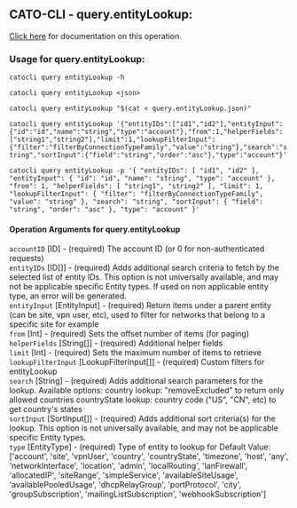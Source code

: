 
## CATO-CLI - query.entityLookup:
[Click here](https://api.catonetworks.com/documentation/#query-query.entityLookup) for documentation on this operation.

### Usage for query.entityLookup:

`catocli query entityLookup -h`

`catocli query entityLookup <json>`

`catocli query entityLookup "$(cat < query.entityLookup.json)"`

`catocli query entityLookup '{"entityIDs":["id1","id2"],"entityInput":{"id":"id","name":"string","type":"account"},"from":1,"helperFields":["string1","string2"],"limit":1,"lookupFilterInput":{"filter":"filterByConnectionTypeFamily","value":"string"},"search":"string","sortInput":{"field":"string","order":"asc"},"type":"account"}'`

`catocli query entityLookup -p '{
    "entityIDs": [
        "id1",
        "id2"
    ],
    "entityInput": {
        "id": "id",
        "name": "string",
        "type": "account"
    },
    "from": 1,
    "helperFields": [
        "string1",
        "string2"
    ],
    "limit": 1,
    "lookupFilterInput": {
        "filter": "filterByConnectionTypeFamily",
        "value": "string"
    },
    "search": "string",
    "sortInput": {
        "field": "string",
        "order": "asc"
    },
    "type": "account"
}'`


#### Operation Arguments for query.entityLookup ####

`accountID` [ID] - (required) The account ID (or 0 for non-authenticated requests)    
`entityIDs` [ID[]] - (required) Adds additional search criteria to fetch by the selected list of entity IDs. This option is not
universally available, and may not be applicable specific Entity types. If used on non applicable entity
type, an error will be generated.    
`entityInput` [EntityInput] - (required) Return items under a parent entity (can be site, vpn user, etc),
used to filter for networks that belong to a specific site for example    
`from` [Int] - (required) Sets the offset number of items (for paging)    
`helperFields` [String[]] - (required) Additional helper fields    
`limit` [Int] - (required) Sets the maximum number of items to retrieve    
`lookupFilterInput` [LookupFilterInput[]] - (required) Custom filters for entityLookup    
`search` [String] - (required) Adds additional search parameters for the lookup. Available options:
country lookup: "removeExcluded" to return only allowed countries
countryState lookup: country code ("US", "CN", etc) to get country's states    
`sortInput` [SortInput[]] - (required) Adds additional sort criteria(s) for the lookup.
This option is not universally available, and may not be applicable specific Entity types.    
`type` [EntityType] - (required) Type of entity to lookup for Default Value: ['account', 'site', 'vpnUser', 'country', 'countryState', 'timezone', 'host', 'any', 'networkInterface', 'location', 'admin', 'localRouting', 'lanFirewall', 'allocatedIP', 'siteRange', 'simpleService', 'availableSiteUsage', 'availablePooledUsage', 'dhcpRelayGroup', 'portProtocol', 'city', 'groupSubscription', 'mailingListSubscription', 'webhookSubscription']   
